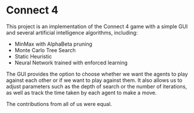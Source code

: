 # Connect 4

This project is an implementation of the Connect 4 game with a simple GUI and several artificial intelligence algorithms, including:
<ul>
  <li>MinMax with AlphaBeta pruning</li>
  <li>Monte Carlo Tree Search</li>
  <li>Static Heuristic</li>
  <li>Neural Network trained with enforced learning</li>
 </ul>
 
The GUI provides the option to choose whether we want the agents to play against each other or if we want to play against them. It also allows us to adjust parameters such as the depth of search or the number of iterations, as well as track the time taken by each agent to make a move.

The contributions from all of us were equal.
